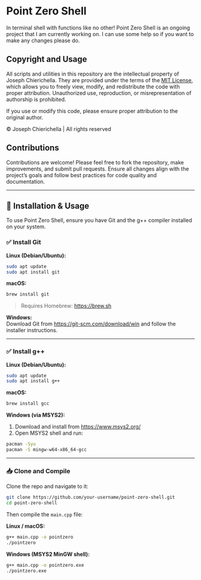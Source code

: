 # Point Zero Shell
In terminal shell with functions like no other!
Point Zero Shell is an ongoing project that I am currently working on. I can use some help so if you want to make any changes please do.

## Copyright and Usage

All scripts and utilities in this repository are the intellectual property of Joseph Chierichella. They are provided under the terms of the [MIT License](LICENSE), which allows you to freely view, modify, and redistribute the code with proper attribution. Unauthorized use, reproduction, or misrepresentation of authorship is prohibited.

If you use or modify this code, please ensure proper attribution to the original author.

© Joseph Chierichella | All rights reserved

## Contributions

Contributions are welcome! Please feel free to fork the repository, make improvements, and submit pull requests. Ensure all changes align with the project’s goals and follow best practices for code quality and documentation. 

---

## 🔧 Installation & Usage

To use Point Zero Shell, ensure you have Git and the g++ compiler installed on your system.

### ✅ Install Git

**Linux (Debian/Ubuntu):**
```bash
sudo apt update
sudo apt install git
```

**macOS:**
```bash
brew install git
```

> Requires Homebrew: https://brew.sh

**Windows:**  
Download Git from https://git-scm.com/download/win and follow the installer instructions.

---

### ✅ Install g++

**Linux (Debian/Ubuntu):**
```bash
sudo apt update
sudo apt install g++
```

**macOS:**
```bash
brew install gcc
```

**Windows (via MSYS2):**
1. Download and install from https://www.msys2.org/
2. Open MSYS2 shell and run:
```bash
pacman -Syu
pacman -S mingw-w64-x86_64-gcc
```

---

### 📥 Clone and Compile

Clone the repo and navigate to it:

```bash
git clone https://github.com/your-username/point-zero-shell.git
cd point-zero-shell
```

Then compile the `main.cpp` file:

**Linux / macOS:**
```bash
g++ main.cpp -o pointzero
./pointzero
```

**Windows (MSYS2 MinGW shell):**
```bash
g++ main.cpp -o pointzero.exe
./pointzero.exe
```
